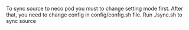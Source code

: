 To sync source to neco pod you must to change setting mode first. After that, you need to change config in config/config.sh file.
Run ./sync.sh to sync source
